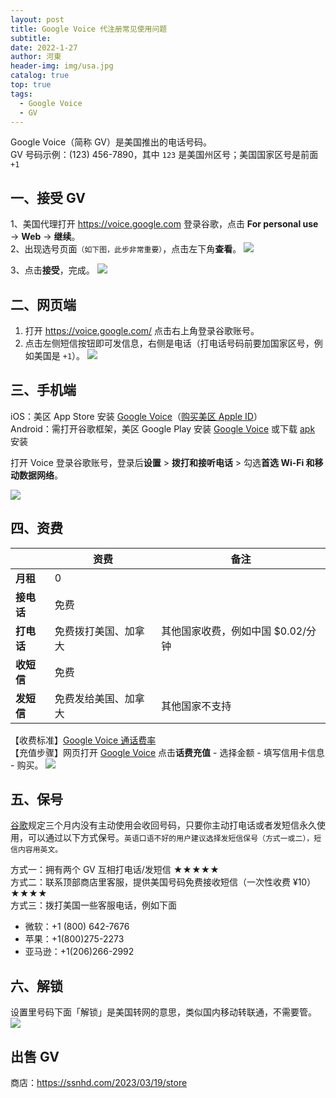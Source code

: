 ```yaml
---
layout: post
title: Google Voice 代注册常见使用问题
subtitle: 
date: 2022-1-27
author: 河東
header-img: img/usa.jpg
catalog: true
top: true
tags:
  - Google Voice
  - GV
---
```



Google Voice（简称 GV）是美国推出的电话号码。\
GV 号码示例：‪(123) 456-7890‬，其中 `123` 是美国州区号；美国国家区号是前面 `+1`

## 一、接受 GV

1、美国代理打开 <https://voice.google.com> 登录谷歌，点击 **For personal use** → **Web** → **继续**。\
2、出现选号页面`（如下图，此步非常重要）`，点击左下角**查看**。
![](https://i.imgur.com/Yl00SOG.png)

3、点击**接受**，完成。
![](https://i.imgur.com/naiWfji.png)


## 二、网页端
1. 打开 <https://voice.google.com/> 点击右上角登录谷歌账号。
2. 点击左侧短信按钮即可发信息，右侧是电话（打电话号码前要加国家区号，例如美国是 `+1`）。
![](https://i.imgur.com/IrB7dd5.png)

## 三、手机端

iOS：美区 App Store 安装 [Google Voice](https://apps.apple.com/us/app/google-voice/id318698524)（[购买美区 Apple ID](https://ssnhd.com/2023/03/19/store)）\
Android：需打开谷歌框架，美区 Google Play 安装 [Google Voice](https://play.google.com/store/apps/details?id=com.google.android.apps.googlevoice&hl=zh&gl=US) 或下载 [apk ](https://apkpure.com/search?q=Google+Voice)安装

打开 Voice 登录谷歌账号，登录后**设置** > **拨打和接听电话** > 勾选**首选 Wi-Fi 和移动数据网络**。


![](https://i.imgur.com/FIXfG4B.jpg)


  
## 四、资费

|  | 资费 | 备注 |
|---|---|---|
| **月租** | 0 |  |
| **接电话** | 免费 |  |
| **打电话** | 免费拨打美国、加拿大 | 其他国家收费，例如中国 $0.02/分钟 |
| **收短信** | 免费 |  |
| **发短信** | 免费发给美国、加拿大 | 其他国家不支持 |

【收费标准】[Google Voice 通话费率](https://voice.google.com/u/0/rates?pli=1)\
【充值步骤】网页打开 [Google Voice](https://voice.google.com/u/3/billing) 点击**话费充值** - 选择金额 - 填写信用卡信息 - 购买。
![](https://i.imgur.com/5WiCJVa.png)

## 五、保号
[谷歌](https://support.google.com/voice/answer/9230450)规定三个月内没有主动使用会收回号码，只要你主动打电话或者发短信永久使用，可以通过以下方式保号。`英语口语不好的用户建议选择发短信保号（方式一或二），短信内容用英文。`

方式一：拥有两个 GV 互相打电话/发短信 ★★★★★\
方式二：联系顶部商店里客服，提供美国号码免费接收短信（一次性收费 ¥10）★★★★\
方式三：拨打美国一些客服电话，例如下面
- 微软：+1 (800) 642-7676
- 苹果：+1(800)275-2273
- 亚马逊：+1(206)266-2992

## 六、解锁

设置里号码下面「解锁」是美国转网的意思，类似国内移动转联通，不需要管。
![](https://i.imgur.com/ypfY4w3.png)

## 出售 GV

商店：<https://ssnhd.com/2023/03/19/store>



